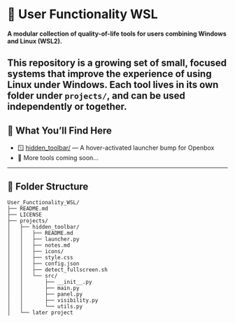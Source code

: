 # 🧰 User Functionality WSL

**A modular collection of quality-of-life tools for users combining Windows and Linux (WSL2).**

This repository is a growing set of small, focused systems that improve the experience of using
Linux under Windows. Each tool lives in its own folder under `projects/`, and can be used 
independently or together.
---

## 🧩 What You’ll Find Here

- 🪟 [hidden_toolbar/](projects/hidden_toolbar/README.md) — A hover-activated launcher bump for Openbox
- 🧪 More tools coming soon...

---

## 📁 Folder Structure
```
User_Functionality_WSL/
├── README.md                        
├── LICENSE
├── projects/
│   ├── hidden_toolbar/
│   │   ├── README.md
│   │   ├── launcher.py
│   │   ├── notes.md
│   │   ├── icons/
│   │   ├── style.css
│   │   ├── config.json
│   │   ├── detect_fullscreen.sh
│   │   └── src/
│   │       ├── __init__.py
│   │       ├── main.py
│   │       ├── panel.py
│   │       ├── visibility.py
│   │       └── utils.py
│   └── later project
```
